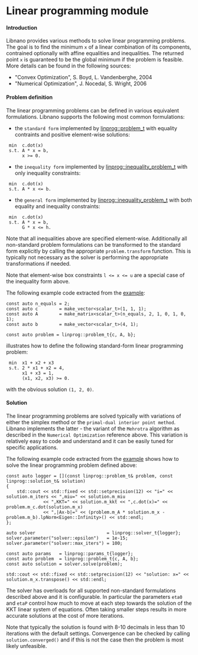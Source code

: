 # Linear programming module


#### Introduction

Libnano provides various methods to solve linear programming problems. The goal is to find the minimum `x` of a linear combination of its components, contrained optionally with affine equalities and inequalities. The returned point `x` is guaranteed to be the global minimum if the problem is feasible. More details can be found in the following sources:


* "Convex Optimization", S. Boyd, L. Vandenberghe, 2004
* "Numerical Optimization", J. Nocedal, S. Wright, 2006


#### Problem definition

The linear programming problems can be defined in various equivalent formulations. Libnano supports the following most common formulations:

* the `standard form` implemented by [linprog::problem_t](../include/nano/linprog.h) with equality contraints and positive element-wise solutions:
```
 min  c.dot(x)
 s.t. A * x = b,
      x >= 0.
```

* the `inequality form` implemented by [linprog::inequality_problem_t](../include/nano/linprog.h) with only inequality constraints:
```
 min  c.dot(x)
 s.t. A * x <= b.
```

* the `general form` implemented by [linprog::inequality_problem_t](../include/nano/linprog.h) with both equality and inequality constraints:
```
 min  c.dot(x)
 s.t. A * x = b,
      G * x <= h.
```

Note that all inequalities above are specified element-wise. Additionally all non-standard problem formulations can be transformed to the standard form explicitly by calling the appropriate `problem.transform` function. This is typically not necessary as the solver is performing the appropriate transformations if needed.


Note that element-wise box constraints `l <= x <= u` are a special case of the inequality form above.


The following example code extracted from the [example](../example/src/linprog.cpp):
```
const auto n_equals = 2;
const auto c        = make_vector<scalar_t>(1, 1, 1);
const auto A        = make_matrix<scalar_t>(n_equals, 2, 1, 0, 1, 0, 1);
const auto b        = make_vector<scalar_t>(4, 1);

const auto problem = linprog::problem_t{c, A, b};
```

illustrates how to define the following standard-form linear programming problem:
```
 min  x1 + x2 + x3
 s.t. 2 * x1 + x2 = 4,
      x1 + x3 = 1,
      (x1, x2, x3) >= 0.
```
with the obvious solution `(1, 2, 0)`.


#### Solution

The linear programming problems are solved typically with variations of either the simplex method or the `primal-dual interior point method`. Libnano implements the latter - the variant of the `Mehrotra` algorithm as described in the `Numerical Optimization` reference above. This variation is relatively easy to code and understand and it can be easily tuned for specific applications.

The following example code extracted from the [example](../example/src/linprog.cpp) shows how to solve the linear programming problem defined above:
```
const auto logger = [](const linprog::problem_t& problem, const linprog::solution_t& solution)
{
    std::cout << std::fixed << std::setprecision(12) << "i=" << solution.m_iters << ",miu=" << solution.m_miu
              << ",KKT=" << solution.m_kkt << ",c.dot(x)=" << problem.m_c.dot(solution.m_x)
              << ",|Ax-b|=" << (problem.m_A * solution.m_x - problem.m_b).lpNorm<Eigen::Infinity>() << std::endl;
};

auto solver                           = linprog::solver_t{logger};
solver.parameter("solver::epsilon")   = 1e-15;
solver.parameter("solver::max_iters") = 100;

const auto params   = linprog::params_t{logger};
const auto problem  = linprog::problem_t{c, A, b};
const auto solution = solver.solve(problem);

std::cout << std::fixed << std::setprecision(12) << "solution: x=" << solution.m_x.transpose() << std::endl;
```

The solver has overloads for all supported non-standard formulations described above and it is configurable. In particular the parameters `eta0` and `etaP` control how much to move at each step towards the solution of the KKT linear system of equations. Often taking smaller steps results in more accurate solutions at the cost of more iterations.

Note that typically the solution is found with 8-10 decimals in less than 10 iterations with the default settings. Convergence can be checked by calling `solution.converged()` and if this is not the case then the problem is most likely unfeasible.
